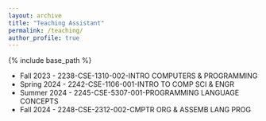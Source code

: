 ```yaml
---
layout: archive
title: "Teaching Assistant"
permalink: /teaching/
author_profile: true
---
```


{% include base_path %}
* Fall 2023 - 2238-CSE-1310-002-INTRO COMPUTERS & PROGRAMMING
* Spring 2024 - 2242-CSE-1106-001-INTRO TO COMP SCI & ENGR
* Summer 2024 - 2245-CSE-5307-001-PROGRAMMING LANGUAGE CONCEPTS
* Fall 2024 - 2248-CSE-2312-002-CMPTR ORG & ASSEMB LANG PROG

